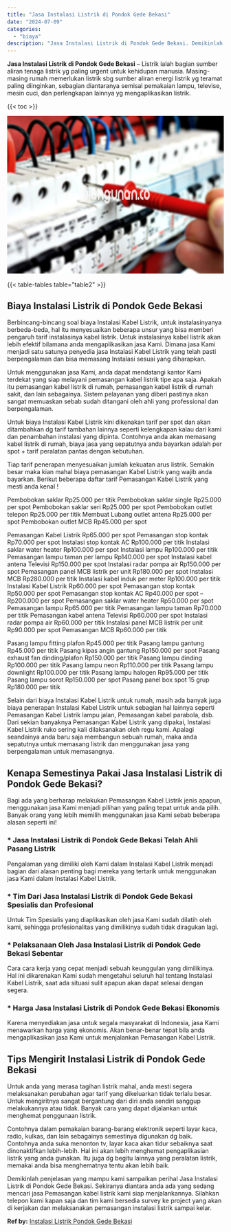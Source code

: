 ```yaml
---
title: "Jasa Instalasi Listrik di Pondok Gede Bekasi"
date: "2024-07-09"
categories: 
  - "biaya"
description: "Jasa Instalasi Listrik di Pondok Gede Bekasi. Demikinlah penjelasan yang mampu kami sampaikan perihal Jasa Instalasi Listrik di Pondok Gede Bekasi. Sekiranya..."
---
```


**Jasa Instalasi Listrik di Pondok Gede Bekasi** – Listrik ialah bagian sumber aliran tenaga listrik yg paling urgent untuk kehidupan manusia. Masing-masing rumah memerlukan listrik sbg sumber aliran energi listrik yg teramat paling diinginkan, sebagian diantaranya semisal pemakaian lampu, televise, mesin cuci, dan perlengkapan lainnya yg mengaplikasikan listrik.

{{< toc >}}

![Jasa Instalasi Listrik di Pondok Gede Bekasi](/images/instalasi-listrik-murah06.png)

{{< table-tables table="table2" >}}

## Biaya Instalasi Listrik di Pondok Gede Bekasi

Berbincang-bincang soal biaya Instalasi Kabel Listrik, untuk instalasinyanya berbeda-beda, hal itu menyesuaikan beberapa unsur yang bisa memberi pengaruh tarif instalasinya kabel listrik. Untuk instalasinya kabel listrik akan lebih efektif bilamana anda mengaplikasikan jasa Kami. Dimana jasa Kami menjadi satu satunya penyedia jasa Instalasi Kabel Listrik yang telah pasti berpengalaman dan bisa memasang Instalasi sesuai yang diharapkan.

Untuk menggunakan jasa Kami, anda dapat mendatangi kantor Kami terdekat yang siap melayani pemasangan kabel listrik tipe apa saja. Apakah itu pemasangan kabel listrik di rumah, pemasangan kabel listrik di rumah sakit, dan lain sebagainya. Sistem pelayanan yang diberi pastinya akan sangat memuaskan sebab sudah ditangani oleh ahli yang professional dan berpengalaman.

Untuk biaya Instalasi Kabel Listrik kini dikenakan tarif per spot dan akan ditambahkan dg tarif tambahan lainnya seperti kelengkapan kalau dari kami dan penambahan instalasi yang dipinta. Contohnya anda akan memasang kabel listrik di rumah, biaya jasa yang sepatutnya anda bayarkan adalah per spot + tarif peralatan pantas dengan kebutuhan.

Tiap tarif penerapan menyesuaikan jumlah kekuatan arus listrik. Semakin besar maka kian mahal biaya pemasangan Kabel Listrik yang wajib anda bayarkan. Berikut beberapa daftar tarif Pemasangan Kabel Listrik yang mesti anda kenal !

Pembobokan saklar Rp25.000 per titik Pembobokan saklar single Rp25.000 per spot Pembobokan saklar seri Rp25.000 per spot Pembobokan outlet telepon Rp25.000 per titik Membuat Lubang outlet antena Rp25.000 per spot Pembobokan outlet MCB Rp45.000 per spot

Pemasangan Kabel Listrik Rp65.000 per spot Pemasangan stop kontak Rp70.000 per spot Instalasi stop kontak AC Rp100.000 per titik Instalasi saklar water heater Rp100.000 per spot Instalasi lampu Rp100.000 per titik Pemasangan lampu taman per lampu Rp140.000 per spot Instalasi kabel antena Televisi Rp150.000 per spot Instalasi radar pompa air Rp150.000 per spot Pemasangan panel MCB listrik per unit Rp180.000 per spot Instalasi MCB Rp280.000 per titik Instalasi kabel induk per meter Rp100.000 per titik Instalasi Kabel Listrik Rp60.000 per spot Pemasangan stop kontak Rp50.000 per spot Pemasangan stop kontak AC Rp40.000 per spot – Rp200.000 per spot Pemasangan saklar water heater Rp50.000 per spot Pemasangan lampu Rp65.000 per titik Pemasangan lampu taman Rp70.000 per titik Pemasangan kabel antena Televisi Rp60.000 per spot Instalasi radar pompa air Rp60.000 per titik Instalasi panel MCB listrik per unit Rp90.000 per spot Pemasangan MCB Rp60.000 per titik

Pasang lampu fitting plafon Rp45.000 per titik Pasang lampu gantung Rp45.000 per titik Pasang kipas angin gantung Rp150.000 per spot Pasang exhaust fan dinding/plafon Rp150.000 per titik Pasang lampu dinding Rp100.000 per titik Pasang lampu neon Rp110.000 per titik Pasang lampu downlight Rp100.000 per titik Pasang lampu halogen Rp95.000 per titik Pasang lampu sorot Rp150.000 per spot Pasang panel box spot 15 grup Rp180.000 per titik

Selain dari biaya Instalasi Kabel Listrik untuk rumah, masih ada banyak juga biaya penerapan Instalasi Kabel Listrik untuk sebagian hal lainnya seperti Pemasangan Kabel Listrik lampu jalan, Pemasangan kabel parabola, dsb. Dari sekian banyaknya Pemasangan Kabel Listrik yang dipakai, Instalasi Kabel Listrik ruko sering kali dilaksanakan oleh regu kami. Apalagi seandainya anda baru saja membangun sebuah rumah, maka anda sepatutnya untuk memasang listrik dan menggunakan jasa yang berpengalaman untuk memasangnya.

## Kenapa Semestinya Pakai Jasa Instalasi Listrik di Pondok Gede Bekasi?

Bagi ada yang berharap melakukan Pemasangan Kabel Listrik jenis apapun, menggunakan jasa Kami menjadi pilihan yang paling tepat untuk anda pilih. Banyak orang yang lebih memilih menggunakan jasa Kami sebab beberapa alasan seperti ini!

### \* Jasa Instalasi Listrik di Pondok Gede Bekasi Telah Ahli Pasang Listrik

Pengalaman yang dimiliki oleh Kami dalam Instalasi Kabel Listrik menjadi bagian dari alasan penting bagi mereka yang tertarik untuk menggunakan jasa Kami dalam Instalasi Kabel Listrik.

### \* Tim Dari Jasa Instalasi Listrik di Pondok Gede Bekasi Spesialis dan Profesional

Untuk Tim Spesialis yang diaplikasikan oleh jasa Kami sudah dilatih oleh kami, sehingga profesionalitas yang dimilikinya sudah tidak diragukan lagi.

### \* Pelaksanaan Oleh Jasa Instalasi Listrik di Pondok Gede Bekasi Sebentar

Cara cara kerja yang cepat menjadi sebuah keunggulan yang dimilikinya. Hal ini dikarenakan Kami sudah mengetahui seluruh hal tentang Instalasi Kabel Listrik, saat ada situasi sulit apapun akan dapat selesai dengan segera.

### \* Harga Jasa Instalasi Listrik di Pondok Gede Bekasi Ekonomis

Karena menyediakan jasa untuk segala masyarakat di Indonesia, jasa Kami menawarkan harga yang ekonomis. Akan benar-benar tepat bila anda mengaplikasikan jasa Kami untuk menjalankan Pemasangan Kabel Listrik.

## Tips Mengirit Instalasi Listrik di Pondok Gede Bekasi


Untuk anda yang merasa tagihan listrik mahal, anda mesti segera melaksanakan perubahan agar tarif yang dikeluarkan tidak terlalu besar. Untuk mengiritnya sangat bergantung dari diri anda sendiri sanggup melakukannya atau tidak. Banyak cara yang dapat dijalankan untuk menghemat penggunaan listrik.

Contohnya dalam pemakaian barang-barang elektronik seperti layar kaca, radio, kulkas, dan lain sebagainya semestinya digunakan dg baik. Contohnya anda suka menonton tv, layar kaca akan tidur sebaiknya saat dinonaktifkan lebih-lebih. Hal ini akan lebih menghemat pengaplikasian listrik yang anda gunakan. Itu juga dg begitu lainnya yang peralatan listrik, memakai anda bisa menghematnya tentu akan lebih baik.

Demikinlah penjelasan yang mampu kami sampaikan perihal Jasa Instalasi Listrik di Pondok Gede Bekasi. Sekiranya diantara anda ada yang sedang mencari jasa Pemasangan kabel listrik kami siap menjalankannya. Silahkan telepon kami kapan saja dan tim kami bersedia survey ke project yang akan di kerjakan dan melaksanakan pemasangan instalasi listrik sampai kelar.

**Ref by:** [Instalasi Listrik Pondok Gede Bekasi](https://id.wikipedia.org/wiki/Instalasi)
